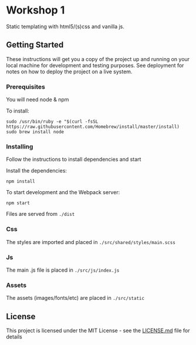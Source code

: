 # Workshop 1

Static templating with html5/(s)css and vanilla js.

## Getting Started

These instructions will get you a copy of the project up and running on your local machine for development and testing purposes. See deployment for notes on how to deploy the project on a live system.

### Prerequisites

You will need node & npm

To install:

```
sudo /usr/bin/ruby -e "$(curl -fsSL https://raw.githubusercontent.com/Homebrew/install/master/install)
sudo brew install node
```

### Installing

Follow the instructions to install dependencies and start

Install the dependencies:

```
npm install
```

To start development and the Webpack server:

```
npm start
```

Files are served from `./dist`

### Css

The styles are imported and placed in `./src/shared/styles/main.scss`

### Js

The main .js file is placed in `./src/js/index.js`

### Assets

The assets (images/fonts/etc) are placed in `./src/static`

## License

This project is licensed under the MIT License - see the [LICENSE.md](LICENSE.md) file for details
